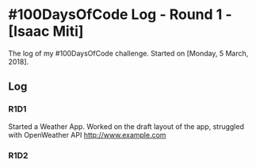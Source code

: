 # #100DaysOfCode Log - Round 1 - [Isaac Miti]

The log of my #100DaysOfCode challenge. Started on [Monday, 5 March, 2018].

## Log

### R1D1
Started a Weather App. Worked on the draft layout of the app, struggled with OpenWeather API http://www.example.com

### R1D2
